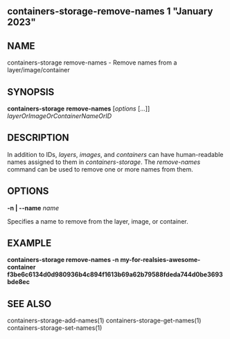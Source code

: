 ## containers-storage-remove-names 1 "January 2023"

## NAME
containers-storage remove-names - Remove names from a layer/image/container

## SYNOPSIS
**containers-storage** **remove-names** [*options* [...]] *layerOrImageOrContainerNameOrID*

## DESCRIPTION
In addition to IDs, *layers*, *images*, and *containers* can have
human-readable names assigned to them in *containers-storage*.  The *remove-names*
command can be used to remove one or more names from them.

## OPTIONS
**-n | --name** *name*

Specifies a name to remove from the layer, image, or container.

## EXAMPLE
**containers-storage remove-names -n my-for-realsies-awesome-container f3be6c6134d0d980936b4c894f1613b69a62b79588fdeda744d0be3693bde8ec**

## SEE ALSO
containers-storage-add-names(1)
containers-storage-get-names(1)
containers-storage-set-names(1)
